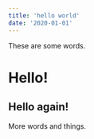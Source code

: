 ```yaml
---
title: 'hello world'
date: '2020-01-01'
---
```


These are some words.

# Hello!

## Hello again!

More words and things.